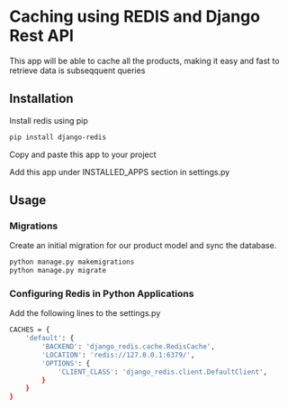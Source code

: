 # Caching using REDIS and Django Rest API

This app will be able to cache all the products, making it easy and fast to retrieve data is subseqquent queries


## Installation

Install redis using pip

```bash
pip install django-redis
```

Copy and paste this app to your project

Add this app under INSTALLED_APPS section in settings.py


## Usage


### Migrations

Create an initial migration for our product model and sync the database.


```bash
python manage.py makemigrations
python manage.py migrate
```

### Configuring Redis in Python Applications

Add the following lines to the settings.py

```bash
CACHES = {
    'default': {
        'BACKEND': 'django_redis.cache.RedisCache',
        'LOCATION': 'redis://127.0.0.1:6379/',
        'OPTIONS': {
            'CLIENT_CLASS': 'django_redis.client.DefaultClient',
        }
    }
}
```